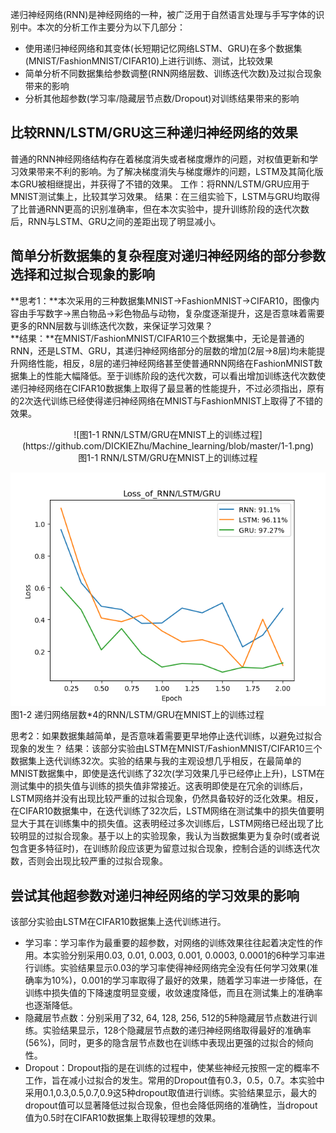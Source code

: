 递归神经网络(RNN)是神经网络的一种，被广泛用于自然语言处理与手写字体的识别中。本次的分析工作主要分为以下几部分：
* 使用递归神经网络和其变体(长短期记忆网络LSTM、GRU)在多个数据集(MNIST/FashionMNIST/CIFAR10)上进行训练、测试，比较效果
* 简单分析不同数据集给参数调整(RNN网络层数、训练迭代次数)及过拟合现象带来的影响
* 分析其他超参数(学习率/隐藏层节点数/Dropout)对训练结果带来的影响

## 比较RNN/LSTM/GRU这三种递归神经网络的效果
普通的RNN神经网络结构存在着梯度消失或者梯度爆炸的问题，对权值更新和学习效果带来不利的影响。为了解决梯度消失与梯度爆炸的问题，LSTM及其简化版本GRU被相继提出，并获得了不错的效果。
工作：将RNN/LSTM/GRU应用于MNIST测试集上，比较其学习效果。
结果：在三组实验下，LSTM与GRU均取得了比普通RNN更高的识别准确率，但在本次实验中，提升训练阶段的迭代次数后，RNN与LSTM、GRU之间的差距出现了明显减小。

## 简单分析数据集的复杂程度对递归神经网络的部分参数选择和过拟合现象的影响
**思考1：**本次采用的三种数据集MNIST->FashionMNIST->CIFAR10，图像内容由手写数字->黑白物品->彩色物品与动物，复杂度逐渐提升，这是否意味着需要更多的RNN层数与训练迭代次数，来保证学习效果？<br>
**结果：**在MNIST/FashionMNIST/CIFAR10三个数据集中，无论是普通的RNN，还是LSTM、GRU，其递归神经网络部分的层数的增加(2层->8层)均未能提升网络性能，相反，8层的递归神经网络甚至使普通RNN网络在FashionMNIST数据集上的性能大幅降低。至于训练阶段的迭代次数，可以看出增加训练迭代次数使递归神经网络在CIFAR10数据集上取得了最显著的性能提升，不过必须指出，原有的2次迭代训练已经使得递归神经网络在MNIST与FashionMNIST上取得了不错的效果。
<center>![图1-1 RNN/LSTM/GRU在MNIST上的训练过程](https://github.com/DICKIEZhu/Machine_learning/blob/master/1-1.png)<br>
图1-1 RNN/LSTM/GRU在MNIST上的训练过程</center>

![图1-2 递归网络层数\*4的RNN/LSTM/GRU在MNIST上的训练过程](https://github.com/DICKIEZhu/Machine_learning/blob/master/1-2.png)
图1-2 递归网络层数\*4的RNN/LSTM/GRU在MNIST上的训练过程


思考2：如果数据集越简单，是否意味着需要更早地停止迭代训练，以避免过拟合现象的发生？
结果：该部分实验由LSTM在MNIST/FashionMNIST/CIFAR10三个数据集上迭代训练32次。实验的结果与我的主观设想几乎相反，在最简单的MNIST数据集中，即使是迭代训练了32次(学习效果几乎已经停止上升)，LSTM在测试集中的损失值与训练的损失值非常接近。这表明即使是在冗余的训练后，LSTM网络并没有出现比较严重的过拟合现象，仍然具备较好的泛化效果。相反，在CIFAR10数据集中，在迭代训练了32次后，LSTM网络在测试集中的损失值要明显大于其在训练集中的损失值。这表明经过多次训练后，LSTM网络已经出现了比较明显的过拟合现象。基于以上的实验现象，我认为当数据集更为复杂时(或者说包含更多特征时)，在训练阶段应该更为留意过拟合现象，控制合适的训练迭代次数，否则会出现比较严重的过拟合现象。

## 尝试其他超参数对递归神经网络的学习效果的影响
该部分实验由LSTM在CIFAR10数据集上迭代训练进行。
* 学习率：学习率作为最重要的超参数，对网络的训练效果往往起着决定性的作用。本实验分别采用0.03, 0.01, 0.003, 0.001, 0.0003, 0.0001的6种学习率进行训练。实验结果显示0.03的学习率使得神经网络完全没有任何学习效果(准确率为10%)，0.001的学习率取得了最好的效果，随着学习率进一步降低，在训练中损失值的下降速度明显变缓，收敛速度降低，而且在测试集上的准确率也逐渐降低。
* 隐藏层节点数：分别采用了32, 64, 128, 256, 512的5种隐藏层节点数进行训练。实验结果显示，128个隐藏层节点数的递归神经网络取得最好的准确率(56%)，同时，更多的隐含层节点数也在训练中表现出更强的过拟合的倾向性。
* Dropout：Dropout指的是在训练的过程中，使某些神经元按照一定的概率不工作，旨在减小过拟合的发生。常用的Dropout值有0.3，0.5，0.7。本实验中采用0.1,0.3,0.5,0.7,0.9这5种dropout取值进行训练。实验结果显示，最大的dropout值可以显著降低过拟合现象，但也会降低网络的准确性，当dropout值为0.5时在CIFAR10数据集上取得较理想的效果。
